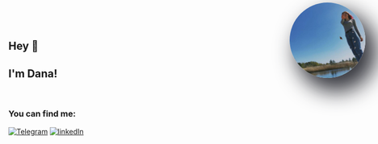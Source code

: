 ## Hey 👋
## I'm Dana!

<img src="img/avatar.jpg" style="width:150px; height:150px; border-radius:50%; position:absolute; top:5px; right:25px; box-shadow: 17px 22px 42px 5px rgba(47,49,56,0.97);">
<br/>

### You can find me: 
[![Telegram](https://img.shields.io/badge/-Telegram-282928?style=for-the-badge&logo=Telegram&labelColor=D4D5D7)](https://t.me/DanaDov)
[![linkedIn](https://img.shields.io/badge/-linkedIn-282928?style=for-the-badge&logo=linkedIn&labelColor=D4D5D7&logoColor=4CA0F4)](https://www.linkedin.com/in/bohdana-dovzhenko-3081b91b3/)


